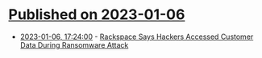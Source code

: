 # [Published on 2023-01-06](index.md)

* [2023-01-06, 17:24:00](https://it.slashdot.org/story/23/01/06/1619200/rackspace-says-hackers-accessed-customer-data-during-ransomware-attack?utm_source=rss1.0mainlinkanon&utm_medium=feed) - [Rackspace Says Hackers Accessed Customer Data During Ransomware Attack](https://it.slashdot.org/story/23/01/06/1619200/rackspace-says-hackers-accessed-customer-data-during-ransomware-attack?utm_source=rss1.0mainlinkanon&utm_medium=feed)
